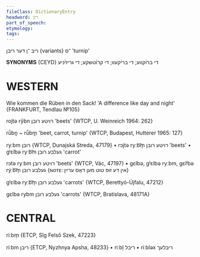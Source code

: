 ```yaml
---
fileClass: DictionaryEntry
headword: ריב
part_of_speech: 
etymology: 
tags: 
---
```

ריב
־ן
דער
ריבן {variants}
־ס
'turnip'

𝐒𝐘𝐍𝐎𝐍𝐘𝐌𝐒 {CEYD}
די ברו֜קװע; די ברי֜קעװ; די קרו֜טשקע; די גריזי֜ניע

WESTERN
========

Wie kommen die Rüben in den Sack! 'A difference like day and night'
{FRANKFURT, Tendlau №105}

rojtə rȳbn רויטע רובן 'beets' {WTCP, U. Weinreich 1964: 262}

rǖbn̥ ~ rǖbm̥ 'beet, carrot, turnip' {WTCP, Budapest, Hutterer 1965: 127}

ryːbm רובן {WTCP, Dunajská Streda, 47179}
	•	rɔjtə ryːb͡m̩ רויטע רובן 'beets'
	•	gʲɛlbə ryˑb͡m געלבע רובן 'carrot'

rɔtə ryːbm רויטע רובן 'beets' {WTCP, Vác, 47197}
	•	gɛlbə, gʲɛlbə ryːbm, gɛlʲbə rýːb͡m̩ געלבע רובן {ɴᴏᴛᴇ: אין דע זופּ טוט מען דאָס ערײַן}

gʲɛlbə ryːb͡m̩ געלבע רובן 'carrots' {WTCP, Berettyó-Újfalu, 47212}

gɛlbə rybm געלבע רובן 'carrots' {WTCP, Bratislava, 48171A} 

CENTRAL
========

riːbm̩ {ETCP, Sîg Felső Szek, 47223}

riːbm ריבן {ETCP, Nyzhnya Apsha, 48233}
	•	riːbl̩ ריבל
	•	riːbləx ריבלעך
